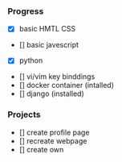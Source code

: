 ### Progress
- [x] basic HMTL CSS
- [] basic javescript
- [x] python
- [] vi/vim key binddings
- [] docker container (intalled)
- [] django (installed)

### Projects
- [] create profile page
- [] recreate webpage
- [] create own

